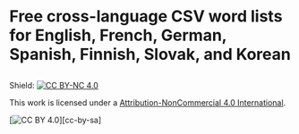 # Free cross-language CSV word lists for English, French, German, Spanish, Finnish, Slovak, and Korean

##

Shield: [![CC BY-NC 4.0][cc-by-nc-shield]][cc-by-nc]

This work is licensed under a
[Attribution-NonCommercial 4.0 International][cc-by-nc].

[![CC BY 4.0][cc-by-nc-image]][cc-by-sa]

[cc-by-nc]: https://creativecommons.org/licenses/by-nc/4.0/
[cc-by-nc-image]: https://licensebuttons.net/l/by-nc/4.0/88x31.png
[cc-by-nc-shield]: https://img.shields.io/badge/License-CC%20BY--NC%204.0-lightgrey.svg

